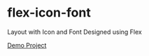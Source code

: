 # flex-icon-font
 Layout with Icon and Font Designed using Flex 

[Demo Project](https://golnazrahmanian.github.io/flex-icon-font)
